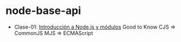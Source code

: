 
# node-base-api
- Clase-01: [Introducción a Node.js y módulos](https://www.youtube.com/watch?v=yB4n_K7dZV8)
Good to Know
CJS => CommonJS 
MJS => ECMAScript






